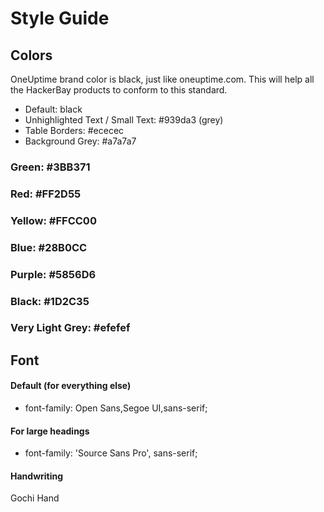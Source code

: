 # Style Guide

## Colors

OneUptime brand color is black, just like oneuptime.com. This will help all the HackerBay products to conform to this standard.

-   Default: black
-   Unhighlighted Text / Small Text: #939da3 (grey)
-   Table Borders: #ececec
-   Background Grey: #a7a7a7

### Green: #3BB371

### Red: #FF2D55

### Yellow: #FFCC00

### Blue: #28B0CC

### Purple: #5856D6

### Black: #1D2C35

### Very Light Grey: #efefef

## Font

#### Default (for everything else)

-   font-family: Open Sans,Segoe UI,sans-serif;

#### For large headings

-   font-family: 'Source Sans Pro', sans-serif;

#### Handwriting

Gochi Hand
